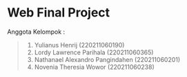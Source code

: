 # Web Final Project

Anggota Kelompok : 

> 1. Yulianus Henrij (220211060190)
> 2. Lordy Lawrence Parihala (220211060365)
> 3. Nathanael Alexandro Pangindahen (220211060201)
> 4. Novenia Theresia Wowor (220211060238)

 
